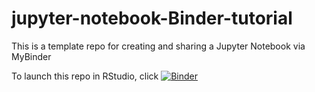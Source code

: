 # jupyter-notebook-Binder-tutorial
This is a template repo for creating and sharing a Jupyter Notebook via MyBinder 

To launch this repo in RStudio, click [![Binder](https://mybinder.org/badge_logo.svg)](https://mybinder.org/v2/gh/tarunaaggarwal/jupyter-notebook-Binder-tutorial.git/master?urlpath=rstudio)

